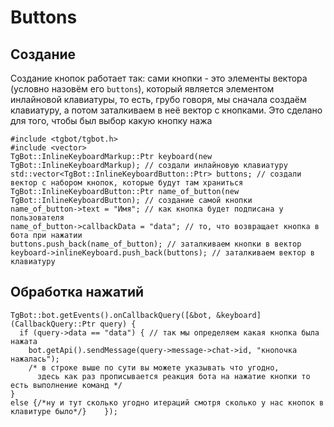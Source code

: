 # Buttons
## Создание

Создание кнопок работает так: сами кнопки - это элементы вектора (условно назовём его `buttons`), который является элементом инлайновой клавиатуры, то есть, грубо говоря, мы сначала создаём клавиатуру, а потом заталкиваем в неё вектор с кнопками. Это сделано для того, чтобы был выбор какую кнопку нажа

```
#include <tgbot/tgbot.h>
#include <vector>
TgBot::InlineKeyboardMarkup::Ptr keyboard(new TgBot::InlineKeyboardMarkup); // создали инлайновую клавиатуру
std::vector<TgBot::InlineKeyboardButton::Ptr> buttons; // создали вектор с набором кнопок, которые будут там храниться
TgBot::InlineKeyboardButton::Ptr name_of_button(new TgBot::InlineKeyboardButton); // создание самой кнопки
name_of_button->text = "Имя"; // как кнопка будет подписана у пользователя
name_of_button->callbackData = "data"; // то, что возвращает кнопка в бота при нажатии
buttons.push_back(name_of_button); // заталкиваем кнопки в вектор
keyboard->inlineKeyboard.push_back(buttons); // заталкиваем вектор в клавиатуру

```
## Обработка нажатий
```
TgBot::bot.getEvents().onCallbackQuery([&bot, &keyboard](CallbackQuery::Ptr query) {
  if (query->data == "data") { // так мы определяем какая кнопка была нажата
    bot.getApi().sendMessage(query->message->chat->id, "кнопочка нажалась");
    /* в строке выше по сути вы можете указывать что угодно,
      здесь как раз прописывается реакция бота на нажатие кнопки то есть выполнение команд */
}
else {/*ну и тут сколько угодно итераций смотря сколько у нас кнопок в клавитуре было*/}    });
```
